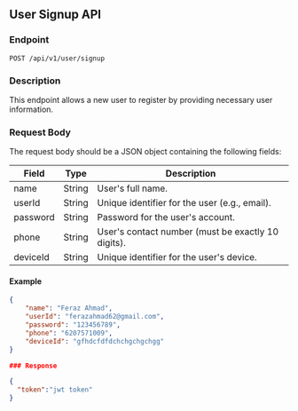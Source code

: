 ## User Signup API

### Endpoint
`POST /api/v1/user/signup`

### Description
This endpoint allows a new user to register by providing necessary user information.

### Request Body
The request body should be a JSON object containing the following fields:

| Field     | Type   | Description                                |
|-----------|--------|--------------------------------------------|
| name      | String | User's full name.                          |
| userId    | String | Unique identifier for the user (e.g., email). |
| password  | String | Password for the user's account.           |
| phone     | String | User's contact number (must be exactly 10 digits). |
| deviceId  | String | Unique identifier for the user's device.   |

#### Example
```json
{
    "name": "Feraz Ahmad",
    "userId": "ferazahmad62@gmail.com",
    "password": "123456789",
    "phone": "6207571009",
    "deviceId": "gfhdcfdfdchchgchgchgg"
}

### Response

{
  "token":"jwt token"
}
